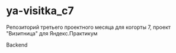 # ya-visitka_c7
Репозиторий третьего проектного месяца для когорты 7, проект "Визитница" для Яндекс.Практикум

Backend